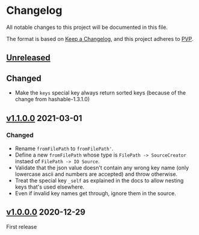 # Changelog
All notable changes to this project will be documented in this file.

The format is based on [Keep a Changelog](https://keepachangelog.com/en/1.0.0/),
and this project adheres to [PVP](https://pvp.haskell.org/).

## [Unreleased]

## Changed

* Make the `keys` special key always return sorted keys (because of the change from hashable-1.3.1.0)

## [v1.1.0.0] 2021-03-01

### Changed

* Rename `fromFilePath` to `fromFilePath'`.
* Define a new `fromFilePath` whose type is `FilePath -> SourceCreator` instaed of `FilePath -> IO Source`.
* Validate that the json value doesn't contain any wrong key name (only lowercase ascii and numbers
  are accepted) and throw otherwise.
* Treat the special key `_self` as explained in the docs to allow nesting keys that's used elsewhere.
* Even if invalid key names get through, ignore them in the source.


## [v1.0.0.0] 2020-12-29

First release

[Unreleased]: https://github.com/ludat/conferer/compare/conferer-aeson_v1.1.0.0...HEAD
[v1.1.0.0]: https://github.com/ludat/conferer/compare/conferer-aeson_v1.0.0.0...conferer-aeson_v1.1.0.0
[v1.0.0.0]: https://github.com/ludat/conferer/compare/v0.0.0.0...conferer-aeson_v1.0.0.0
